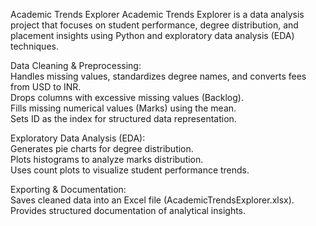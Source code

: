 Academic Trends Explorer
Academic Trends Explorer is a data analysis project that focuses on student performance, degree distribution, and placement insights using Python and exploratory data analysis (EDA) techniques.

Data Cleaning & Preprocessing:  
  Handles missing values, standardizes degree names, and converts fees from USD to INR.  
  Drops columns with excessive missing values (Backlog).  
  Fills missing numerical values (Marks) using the mean.  
  Sets ID as the index for structured data representation.

Exploratory Data Analysis (EDA):  
  Generates pie charts for degree distribution.  
  Plots histograms to analyze marks distribution.  
  Uses count plots to visualize student performance trends.

Exporting & Documentation:  
  Saves cleaned data into an Excel file (AcademicTrendsExplorer.xlsx).  
  Provides structured documentation of analytical insights.  
